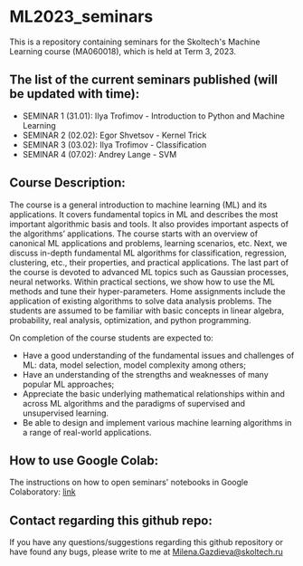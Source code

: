 # ML2023_seminars
This is a repository containing seminars for the Skoltech's Machine Learning course (MA060018), which is held at Term 3, 2023.

## The list of the current seminars published (will be updated with time):

- SEMINAR 1 (31.01): Ilya Trofimov - Introduction to Python and Machine Learning
- SEMINAR 2 (02.02): Egor Shvetsov - Kernel Trick
- SEMINAR 3 (03.02): Ilya Trofimov - Classification
- SEMINAR 4 (07.02): Andrey Lange - SVM

## Course Description:
The course is a general introduction to machine learning (ML) and its applications. It covers fundamental topics in ML and describes the most important algorithmic basis and tools. It also provides important aspects of the algorithms’ applications. The course starts with an overview of canonical ML applications and problems, learning scenarios, etc. Next, we discuss in-depth fundamental ML algorithms for classification, regression, clustering, etc., their properties, and practical applications. The last part of the course is devoted to advanced ML topics such as Gaussian processes, neural networks. Within practical sections, we show how to use the ML methods and tune their hyper-parameters. Home assignments include the application of existing algorithms to solve data analysis problems. The students are assumed to be familiar with basic concepts in linear algebra, probability, real analysis, optimization, and python programming.

On completion of the course students are expected to:

- Have a good understanding of the fundamental issues and challenges of ML: data, model selection, model complexity among others;
- Have an understanding of the strengths and weaknesses of many popular ML approaches;
- Appreciate the basic underlying mathematical relationships within and across ML algorithms and the paradigms of supervised and unsupervised learning.
- Be able to design and implement various machine learning algorithms in a range of real-world applications.

## How to use Google Colab:
The instructions on how to open seminars' notebooks in Google Colaboratory: [link](https://github.com/adasegroup/ML2023_seminars/blob/master/how_to_colab.md)

## Contact regarding this github repo:
If you have any questions/suggestions regarding this github repository or have found any bugs, please write to me at Milena.Gazdieva@skoltech.ru 
